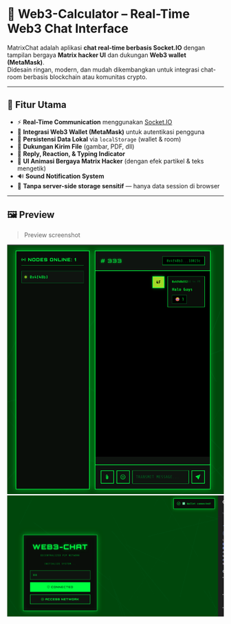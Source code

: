 # 💬 Web3-Calculator – Real-Time Web3 Chat Interface  

MatrixChat adalah aplikasi **chat real-time berbasis Socket.IO** dengan tampilan bergaya **Matrix hacker UI** dan dukungan **Web3 wallet (MetaMask)**.  
Didesain ringan, modern, dan mudah dikembangkan untuk integrasi chat-room berbasis blockchain atau komunitas crypto.

---

## 🚀 Fitur Utama

- ⚡ **Real-Time Communication** menggunakan [Socket.IO](https://socket.io/)
- 🧩 **Integrasi Web3 Wallet (MetaMask)** untuk autentikasi pengguna  
- 💾 **Persistensi Data Lokal** via `localStorage` (wallet & room)
- 📎 **Dukungan Kirim File** (gambar, PDF, dll)
- 💬 **Reply, Reaction, & Typing Indicator**
- 🎨 **UI Animasi Bergaya Matrix Hacker** (dengan efek partikel & teks mengetik)
- 🔊 **Sound Notification System**
- 🔐 **Tanpa server-side storage sensitif** — hanya data session di browser

---

## 🖼️ Preview

> Preview screenshot

![Chat UI Preview](assets/ss2.png)
![Wallet Connected](assets/ss1.png)
